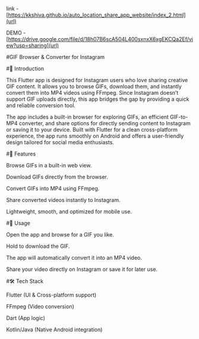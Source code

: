 
link - [https://kkshiva.github.io/auto_location_share_app_website/index_2.html](url)

DEMO - [https://drive.google.com/file/d/18h07B6scA504L400sxnxX6xgEKCQa2Ef/view?usp=sharing](url)

#GIF Browser & Converter for Instagram






#📖 Introduction

This Flutter app is designed for Instagram users who love sharing creative GIF content. It allows you to browse GIFs, download them, and instantly convert them into MP4 videos using FFmpeg. Since Instagram doesn’t support GIF uploads directly, this app bridges the gap by providing a quick and reliable conversion tool.

The app includes a built-in browser for exploring GIFs, an efficient GIF-to-MP4 converter, and share options for directly sending content to Instagram or saving it to your device. Built with Flutter for a clean cross-platform experience, the app runs smoothly on Android and offers a user-friendly design tailored for social media enthusiasts.

#🚀 Features

Browse GIFs in a built-in web view.

Download GIFs directly from the browser.

Convert GIFs into MP4 using FFmpeg.

Share converted videos instantly to Instagram.

Lightweight, smooth, and optimized for mobile use.

#📱 Usage

Open the app and browse for a GIF you like.

Hold to download the GIF.

The app will automatically convert it into an MP4 video.

Share your video directly on Instagram or save it for later use.

#🛠️ Tech Stack

Flutter (UI & Cross-platform support)

FFmpeg (Video conversion)

Dart (App logic)

Kotlin/Java (Native Android integration)
